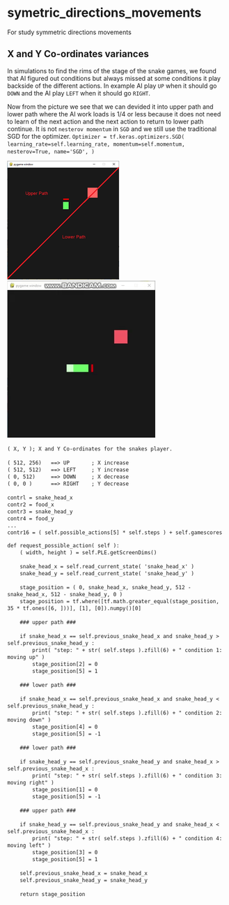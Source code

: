 # symetric_directions_movements
For study symmetric directions movements


## X and Y Co-ordinates variances ##

In simulations to find the rims of the stage of the snake games, we found that AI figured out conditions but always missed at some conditions it play backside of the different actions. In example AI play ```UP``` when it should go ```DOWN``` and the AI play ```LEFT``` when it should go ```RIGHT```. 

Now from the picture we see that we can devided it into upper path and lower path where the AI work loads is 1/4 or less because it does not need to learn of the next action and the next action to return to lower path continue. It is not ```nesterov momentum``` in ```SGD``` and we still use the traditional SGD for the optimizer. ``` Optimizer = tf.keras.optimizers.SGD( learning_rate=self.learning_rate, momentum=self.momentum, nesterov=True, name='SGD', ) ```

![Diagonos line](https://github.com/jkaewprateep/symetric_directions_movements/blob/main/98.png "Diagonos line") 
![Diagonos line](https://github.com/jkaewprateep/symetric_directions_movements/blob/main/Snakes_Unsupervised_10minutes_learning_SGD%20%2B%20MSE%2002%20.gif "Diagonos line")

```
( X, Y ); X and Y Co-ordinates for the snakes player.

( 512, 256)   ==> UP       ; X increase
( 512, 512)   ==> LEFT	   ; Y increase
( 0, 512)     ==> DOWN     ; X decrease
( 0, 0 )      ==> RIGHT    ; Y decrease

contrl = snake_head_x
contr2 = food_x
contr3 = snake_head_y
contr4 = food_y
...
contr16 = ( self.possible_actions[5] * self.steps ) + self.gamescores
```

```
def request_possible_action( self ):
    ( width, height ) = self.PLE.getScreenDims()
		
    snake_head_x = self.read_current_state( 'snake_head_x' )
    snake_head_y = self.read_current_state( 'snake_head_y' )

    stage_position = ( 0, snake_head_x, snake_head_y, 512 - snake_head_x, 512 - snake_head_y, 0 )
    stage_position = tf.where([tf.math.greater_equal(stage_position, 35 * tf.ones([6, ]))], [1], [0]).numpy()[0]

    ### upper path ###
		
    if snake_head_x == self.previous_snake_head_x and snake_head_y > self.previous_snake_head_y : 
        print( "step: " + str( self.steps ).zfill(6) + " condition 1: moving up" )
        stage_position[2] = 0
        stage_position[5] = 1
			
    ### lower path ###	
			
    if snake_head_x == self.previous_snake_head_x and snake_head_y < self.previous_snake_head_y : 
        print( "step: " + str( self.steps ).zfill(6) + " condition 2: moving down" )
        stage_position[4] = 0
        stage_position[5] = -1
		
    ### lower path ###
		
    if snake_head_y == self.previous_snake_head_y and snake_head_x > self.previous_snake_head_x : 
        print( "step: " + str( self.steps ).zfill(6) + " condition 3: moving right" )
        stage_position[1] = 0
        stage_position[5] = -1
			
    ### upper path ###	
			
    if snake_head_y == self.previous_snake_head_y and snake_head_x < self.previous_snake_head_x : 
        print( "step: " + str( self.steps ).zfill(6) + " condition 4: moving left" )
        stage_position[3] = 0
        stage_position[5] = 1
		
    self.previous_snake_head_x = snake_head_x
    self.previous_snake_head_y = snake_head_y

    return stage_position
```
